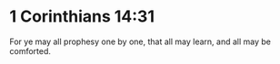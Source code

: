 # 1 Corinthians 14:31

For ye may all prophesy one by one, that all may learn, and all may be comforted.